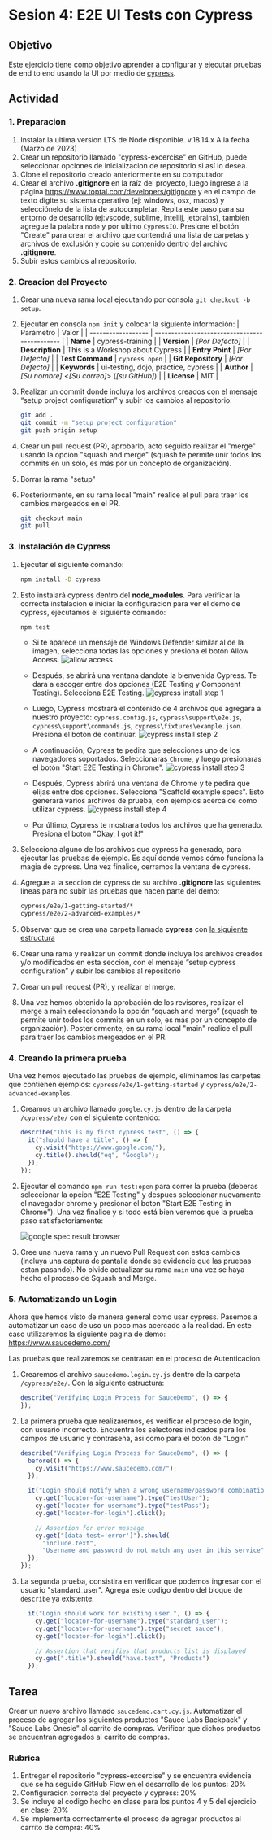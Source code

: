 # Sesion 4: E2E UI Tests con Cypress

## Objetivo
Este ejercicio tiene como objetivo aprender a configurar y ejecutar pruebas de end to end usando la UI por medio de [cypress](https://www.cypress.io/).

## Actividad

### 1. Preparacion

1. Instalar la ultima version LTS de Node disponible. v.18.14.x A la fecha (Marzo de 2023)
1. Crear un repositorio llamado "cypress-excercise" en GitHub, puede seleccionar opciones de inicializacion de repositorio si así lo desea.
1. Clone el repositorio creado anteriormente en su computador
1. Crear el archivo **.gitignore** en la raíz del proyecto, luego ingrese a la página <https://www.toptal.com/developers/gitignore> y en el campo de texto digite su sistema operativo (ej: windows, osx, macos) y selecciónelo de la lista de autocompletar. Repita este paso para su entorno de desarrollo (ej:vscode, sublime, intellij, jetbrains), también agregue la palabra `node` y por ultimo `CypressIO`. Presione el botón "Create" para crear el archivo que contendrá una lista de carpetas y archivos de exclusión y copie su contenido dentro del archivo **.gitignore**.
1. Subir estos cambios al repositorio. 

### 2. Creacion del Proyecto

1. Crear una nueva rama local ejecutando por consola `git checkout -b setup`.
1. Ejecutar en consola `npm init` y colocar la siguiente información:
   | Parámetro | Valor |
   | ------------------ | --------------------------------------------- |
   | **Name** | cypress-training |
   | **Version** | _[Por Defecto]_ |
   | **Description** | This is a Workshop about Cypress |
   | **Entry Point** | _[Por Defecto]_ |
   | **Test Command** | `cypress open` |
   | **Git Repository** | _[Por Defecto]_ |
   | **Keywords** | ui-testing, dojo, practice, cypress |
   | **Author** | _[Su nombre]_ <_[Su correo]_> (_[su GitHub]_) |
   | **License** | MIT |

1. Realizar un commit donde incluya los archivos creados con el mensaje “setup project configuration” y subir los cambios al repositorio:

   ```bash
   git add .
   git commit -m "setup project configuration"
   git push origin setup
   ```

1. Crear un pull request (PR), aprobarlo, acto seguido realizar el "merge" usando la opcion "squash and merge" (squash te permite unir todos los commits en un solo, es más por un concepto de organización). 
1. Borrar la rama "setup"
1. Posteriormente, en su rama local "main" realice el pull para traer los cambios mergeados en el PR.

   ```bash
   git checkout main
   git pull
   ```

### 3. Instalación de Cypress

1. Ejecutar el siguiente comando:

   ```bash
   npm install -D cypress
   ```

2. Esto instalará cypress dentro del **node_modules**. Para verificar la correcta instalacion e iniciar la configuracion para ver el demo de cypress, ejecutamos el siguiente comando:

   ```bash
   npm test
   ```

   - Si te aparece un mensaje de Windows Defender similar al de la imagen, selecciona todas las opciones y presiona el boton Allow Access.
     ![allow access](media/allow-access.png)

   - Después, se abrirá una ventana dandote la bienvenida Cypress. Te dara a escoger entre dos opciones (E2E Testing y Component Testing). Selecciona E2E Testing.
     ![cypress install step 1](media/cypress-install-step-1.png)

   - Luego, Cypress mostrará el contenido de 4 archivos que agregará a nuestro proyecto: `cypress.config.js`, `cypress\support\e2e.js`, `cypress\support\commands.js`, `cypress\fixtures\example.json`. Presiona el boton de continuar.
     ![cypress install step 2](media/cypress-install-step-2.png)

   - A continuación, Cypress te pedira que selecciones uno de los navegadores soportados. Seleccionaras `Chrome`, y luego presionaras el botón "Start E2E Testing in Chrome".
     ![cypress install step 3](media/cypress-install-step-3.png)

   - Después, Cypress abrirá una ventana de Chrome y te pedira que elijas entre dos opciones. Selecciona "Scaffold example specs". Esto generará varios archivos de prueba, con ejemplos acerca de como utilizar cypress.
     ![cypress install step 4](media/cypress-install-step-4.png)

   - Por último, Cypress te mostrara todos los archivos que ha generado. Presiona el boton "Okay, I got it!"

3. Selecciona alguno de los archivos que cypress ha generado, para ejecutar las pruebas de ejemplo. Es aquí donde vemos cómo funciona la magia de cypress. Una vez finalice, cerramos la ventana de cypress.

4. Agregue a la seccion de cypress de su archivo **.gitignore** las siguientes líneas para no subir las pruebas que hacen parte del demo:

   ```bash
   cypress/e2e/1-getting-started/*
   cypress/e2e/2-advanced-examples/*
   ```

5. Observar que se crea una carpeta llamada **cypress** con [la siguiente estructura](https://docs.cypress.io/guides/core-concepts/writing-and-organizing-tests.html#Folder-Structure)

6. Crear una rama y realizar un commit donde incluya los archivos creados y/o modificados en esta sección, con el mensaje “setup cypress configuration” y subir los cambios al repositorio

7. Crear un pull request (PR), y realizar el merge.

8. Una vez hemos obtenido la aprobación de los revisores, realizar el merge a main seleccionando la opción “squash and merge” (squash te permite unir todos los commits en un solo, es más por un concepto de organización). Posteriormente, en su rama local "main" realice el pull para traer los cambios mergeados en el PR.

### 4. Creando la primera prueba

Una vez hemos ejecutado las pruebas de ejemplo, eliminamos las carpetas que contienen ejemplos: `cypress/e2e/1-getting-started` y `cypress/e2e/2-advanced-examples`.

1. Creamos un archivo llamado `google.cy.js` dentro de la carpeta `/cypress/e2e/` con el siguiente contenido:

   ```javascript
   describe("This is my first cypress test", () => {
     it("should have a title", () => {
       cy.visit("https://www.google.com/");
       cy.title().should("eq", "Google");
     });
   });
   ```

2. Ejecutar el comando `npm run test:open` para correr la prueba (deberas seleccionar la opcion "E2E Testing" y despues seleccionar nuevamente el navegador chrome y presionar el boton "Start E2E Testing in Chrome"). Una vez finalice y si todo está bien veremos que la prueba paso satisfactoriamente:

   ![google spec result browser](media/google-spec-result.png)

3. Cree una nueva rama y un nuevo Pull Request con estos cambios (incluya una captura de pantalla donde se evidencie que las pruebas estan pasando). No olvide actualizar su rama `main` una vez se haya hecho el proceso de Squash and Merge.

### 5. Automatizando un Login

Ahora que hemos visto de manera general como usar cypress. Pasemos a automatizar un caso de uso un poco mas acercado a la realidad. En este caso utilizaremos la siguiente pagina de demo: https://www.saucedemo.com/

Las pruebas que realizaremos se centraran en el proceso de Autenticacion.

1. Crearemos el archivo `saucedemo.login.cy.js` dentro de la carpeta `/cypress/e2e/`. Con la siguiente estructura:
   ```javascript
   describe("Verifying Login Process for SauceDemo", () => {
   });
   ```

1. La primera prueba que realizaremos, es verificar el proceso de login, con usuario incorrecto. Encuentra los selectores indicados para los campos de usuario y contraseña, asi como para el boton de "Login"
   ```javascript
   describe("Verifying Login Process for SauceDemo", () => {
     before(() => {
       cy.visit("https://www.saucedemo.com/");
     });

     it("Login should notify when a wrong username/password combination is used.", () => {
       cy.get("locator-for-username").type("testUser");
       cy.get("locator-for-username").type("testPass");
       cy.get("locator-for-login").click();

       // Assertion for error message
       cy.get("[data-test='error']").should(
         "include.text",
         "Username and password do not match any user in this service")
     });
   });
   ```

1. La segunda prueba, consistira en verificar que podemos ingresar con el usuario "standard_user". Agrega este codigo dentro del bloque de `describe` ya existente.
   ```javascript
     it("Login should work for existing user.", () => {
       cy.get("locator-for-username").type("standard_user");
       cy.get("locator-for-username").type("secret_sauce");
       cy.get("locator-for-login").click();

       // Assertion that verifies that products list is displayed
       cy.get(".title").should("have.text", "Products")
     });
   ```

## Tarea

Crear un nuevo archivo llamado `saucedemo.cart.cy.js`. Automatizar el proceso de agregar los siguientes productos "Sauce Labs Backpack" y "Sauce Labs Onesie" al carrito de compras. Verificar que dichos productos se encuentran agregados al carrito de compras.

### Rubrica
1. Entregar el repositorio "cypress-excercise" y se encuentra evidencia que se ha seguido GitHub Flow en el desarrollo de los puntos: 20%
2. Configuracion correcta del proyecto y cypress: 20%
3. Se incluye el codigo hecho en clase para los puntos 4 y 5 del ejercicio en clase: 20%
4. Se implementa correctamente el proceso de agregar productos al carrito de compra: 40%